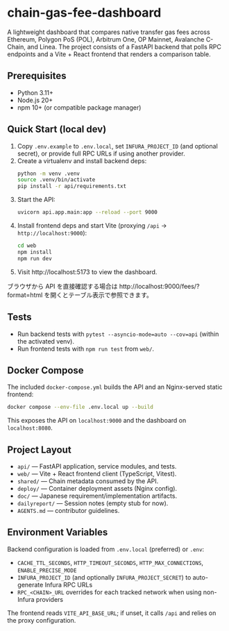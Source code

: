 # chain-gas-fee-dashboard

A lightweight dashboard that compares native transfer gas fees across Ethereum, Polygon PoS (POL), Arbitrum One, OP Mainnet, Avalanche C-Chain, and Linea. The project consists of a FastAPI backend that polls RPC endpoints and a Vite + React frontend that renders a comparison table.

## Prerequisites
- Python 3.11+
- Node.js 20+
- npm 10+ (or compatible package manager)

## Quick Start (local dev)
1. Copy `.env.example` to `.env.local`, set `INFURA_PROJECT_ID` (and optional secret), or provide full RPC URLs if using another provider.
2. Create a virtualenv and install backend deps:
   ```bash
   python -m venv .venv
   source .venv/bin/activate
   pip install -r api/requirements.txt
   ```
3. Start the API:
   ```bash
   uvicorn api.app.main:app --reload --port 9000
   ```
4. Install frontend deps and start Vite (proxying `/api` → `http://localhost:9000`):
   ```bash
   cd web
   npm install
   npm run dev
   ```
5. Visit http://localhost:5173 to view the dashboard.

ブラウザから API を直接確認する場合は http://localhost:9000/fees/?format=html を開くとテーブル表示で参照できます。

## Tests
- Run backend tests with `pytest --asyncio-mode=auto --cov=api` (within the activated venv).
- Run frontend tests with `npm run test` from `web/`.

## Docker Compose
The included `docker-compose.yml` builds the API and an Nginx-served static frontend:
```bash
docker compose --env-file .env.local up --build
```
This exposes the API on `localhost:9000` and the dashboard on `localhost:8080`.

## Project Layout
- `api/` — FastAPI application, service modules, and tests.
- `web/` — Vite + React frontend client (TypeScript, Vitest).
- `shared/` — Chain metadata consumed by the API.
- `deploy/` — Container deployment assets (Nginx config).
- `doc/` — Japanese requirement/implementation artifacts.
- `dailyreport/` — Session notes (empty stub for now).
- `AGENTS.md` — contributor guidelines.

## Environment Variables
Backend configuration is loaded from `.env.local` (preferred) or `.env`:
- `CACHE_TTL_SECONDS`, `HTTP_TIMEOUT_SECONDS`, `HTTP_MAX_CONNECTIONS`, `ENABLE_PRECISE_MODE`
- `INFURA_PROJECT_ID` (and optionally `INFURA_PROJECT_SECRET`) to auto-generate Infura RPC URLs
- `RPC_<CHAIN>_URL` overrides for each tracked network when using non-Infura providers

The frontend reads `VITE_API_BASE_URL`; if unset, it calls `/api` and relies on the proxy configuration.
